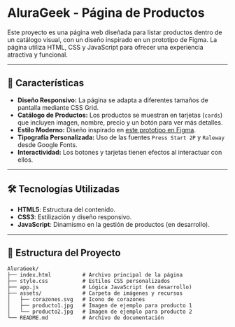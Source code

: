 # AluraGeek - Página de Productos

Este proyecto es una página web diseñada para listar productos dentro de un catálogo visual, con un diseño inspirado en un prototipo de Figma. La página utiliza HTML, CSS y JavaScript para ofrecer una experiencia atractiva y funcional.

---

## 🚀 Características

- **Diseño Responsivo:** La página se adapta a diferentes tamaños de pantalla mediante CSS Grid.
- **Catálogo de Productos:** Los productos se muestran en tarjetas (`cards`) que incluyen imagen, nombre, precio y un botón para ver más detalles.
- **Estilo Moderno:** Diseño inspirado en [este prototipo en Figma](https://www.figma.com/file/eSIemWMmHT750XP4D810yz/AluraGeek---new?type=design&node-id=0-1&mode=design&t=O2WtHnLLJI7EGudJ-0).
- **Tipografía Personalizada:** Uso de las fuentes `Press Start 2P` y `Raleway` desde Google Fonts.
- **Interactividad:** Los botones y tarjetas tienen efectos al interactuar con ellos.

---

## 🛠️ Tecnologías Utilizadas

- **HTML5**: Estructura del contenido.
- **CSS3**: Estilización y diseño responsivo.
- **JavaScript**: Dinamismo en la gestión de productos (en desarrollo).

---

## 📁 Estructura del Proyecto

```plaintext
AluraGeek/
├── index.html          # Archivo principal de la página
├── style.css           # Estilos CSS personalizados
├── app.js              # Lógica JavaScript (en desarrollo)
├── assets/             # Carpeta de imágenes y recursos
│   ├── corazones.svg   # Icono de corazones
│   ├── producto1.jpg   # Imagen de ejemplo para producto 1
│   └── producto2.jpg   # Imagen de ejemplo para producto 2
└── README.md           # Archivo de documentación
